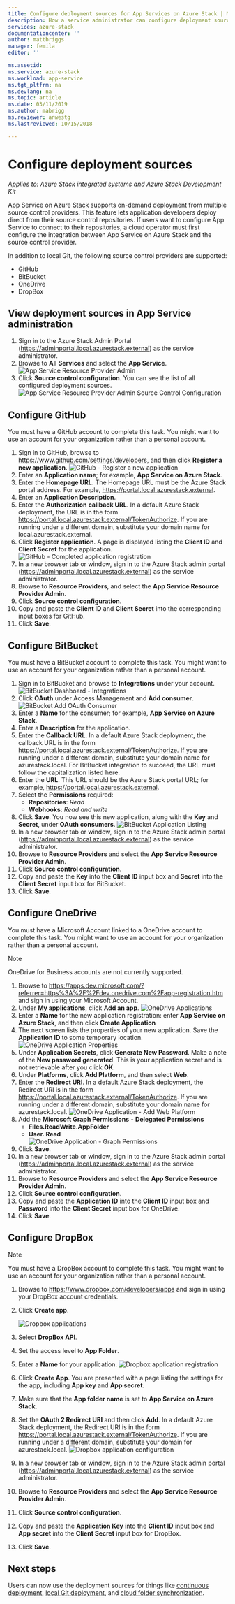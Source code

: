 ```yaml
---
title: Configure deployment sources for App Services on Azure Stack | Microsoft Docs
description: How a service administrator can configure deployment sources (Git, GitHub, BitBucket, DropBox, and OneDrive) for App Services on Azure Stack
services: azure-stack
documentationcenter: ''
author: mattbriggs
manager: femila
editor: ''

ms.assetid:
ms.service: azure-stack
ms.workload: app-service
ms.tgt_pltfrm: na
ms.devlang: na
ms.topic: article
ms.date: 03/11/2019
ms.author: mabrigg
ms.reviewer: anwestg
ms.lastreviewed: 10/15/2018

---
```


# Configure deployment sources

*Applies to: Azure Stack integrated systems and Azure Stack Development Kit*

App Service on Azure Stack supports on-demand deployment from multiple source control providers. This feature lets application developers deploy direct from their source control repositories. If users want to configure App Service to connect to their repositories, a cloud operator must first configure the integration between App Service on Azure Stack and the source control provider.  

In addition to local Git, the following source control providers are supported:

* GitHub
* BitBucket
* OneDrive
* DropBox

## View deployment sources in App Service administration

1. Sign in to the Azure Stack Admin Portal (https://adminportal.local.azurestack.external) as the service administrator.
2. Browse to **All Services** and select the **App Service**.
    ![App Service Resource Provider Admin][1]
3. Click **Source control configuration**. You can see the list of all configured deployment sources.
    ![App Service Resource Provider Admin Source Control Configuration][2]

## Configure GitHub

You must have a GitHub account to complete this task. You might want to use an account for your organization rather than a personal account.

1. Sign in to GitHub, browse to https://www.github.com/settings/developers, and then click **Register a new application**.
    ![GitHub - Register a new application][3]
2. Enter an **Application name**; for example, **App Service on Azure Stack**.
3. Enter the **Homepage URL**. The Homepage URL must be the Azure Stack portal address. For example, https://portal.local.azurestack.external.
4. Enter an **Application Description**.
5. Enter the **Authorization callback URL**. In a default Azure Stack deployment, the URL is in the form https://portal.local.azurestack.external/TokenAuthorize. If you are running under a different domain, substitute your domain name for local.azurestack.external.
6. Click **Register application**. A page is displayed listing the **Client ID** and **Client Secret** for the application.
    ![GitHub - Completed application registration][5]
7.  In a new browser tab or window, sign in to the Azure Stack admin portal (https://adminportal.local.azurestack.external) as the service administrator.
8.  Browse to **Resource Providers**, and select the **App Service Resource Provider Admin**.
9. Click **Source control configuration**.
10. Copy and paste the **Client ID** and **Client Secret** into the corresponding input boxes for GitHub.
11. Click **Save**.

## Configure BitBucket

You must have a BitBucket account to complete this task. You might want to use an account for your organization rather than a personal account.

1. Sign in to BitBucket and browse to **Integrations** under your account.
    ![BitBucket Dashboard - Integrations][7]
2. Click **OAuth** under Access Management and **Add consumer**.
    ![BitBucket Add OAuth Consumer][8]
3. Enter a **Name** for the consumer; for example, **App Service on Azure Stack**.
4. Enter a **Description** for the application.
5. Enter the **Callback URL**. In a default Azure Stack deployment, the callback URL is in the form https://portal.local.azurestack.external/TokenAuthorize. If you are running under a different domain, substitute your domain name for azurestack.local. For BitBucket integration to succeed, the URL must follow the capitalization listed here.
6. Enter the **URL**. This URL should be the Azure Stack portal URL; for example, https://portal.local.azurestack.external.
7. Select the **Permissions** required:
    - **Repositories**: *Read*
    - **Webhooks**: *Read and write*
8. Click **Save**. You now see this new application, along with the **Key** and **Secret**, under **OAuth consumers**.
    ![BitBucket Application Listing][9]
9.  In a new browser tab or window, sign in to the Azure Stack admin portal (https://adminportal.local.azurestack.external) as the service administrator.
10.  Browse to **Resource Providers** and select the **App Service Resource Provider Admin**.
11. Click **Source control configuration**.
12. Copy and paste the **Key** into the **Client ID** input box and **Secret** into the **Client Secret** input box for BitBucket.
13. Click **Save**.

## Configure OneDrive

You must have a Microsoft Account linked to a OneDrive account to complete this task.  You might want to use an account for your organization rather than a personal account.

> [!NOTE]
> OneDrive for Business accounts are not currently supported.

1. Browse to https://apps.dev.microsoft.com/?referrer=https%3A%2F%2Fdev.onedrive.com%2Fapp-registration.htm and sign in using your Microsoft Account.
2. Under **My applications**, click **Add an app**.
![OneDrive Applications][10]
3. Enter a **Name** for the new application registration: enter **App Service on Azure Stack**, and then click **Create Application**
4. The next screen lists the properties of your new application. Save the **Application ID** to some temporary location.
![OneDrive Application Properties][11]
5. Under **Application Secrets**, click **Generate New Password**. Make a note of the **New password generated**. This is your application secret and is not retrievable after you click **OK**.
6. Under **Platforms**, click **Add Platform**, and then select **Web**.
7. Enter the **Redirect URI**. In a default Azure Stack deployment, the Redirect URI is in the form https://portal.local.azurestack.external/TokenAuthorize. If you are running under a different domain, substitute your domain name for azurestack.local.
![OneDrive Application - Add Web Platform][12]
8. Add the **Microsoft Graph Permissions** - **Delegated Permissions**
    - **Files.ReadWrite.AppFolder**
    - **User. Read**  
      ![OneDrive Application - Graph Permissions][13]
9. Click **Save**.
10.  In a new browser tab or window, sign in to the Azure Stack admin portal (https://adminportal.local.azurestack.external) as the service administrator.
11.  Browse to **Resource Providers** and select the **App Service Resource Provider Admin**.
12. Click **Source control configuration**.
13. Copy and paste the **Application ID** into the **Client ID** input box and **Password** into the **Client Secret** input box for OneDrive.
14. Click **Save**.

## Configure DropBox

> [!NOTE]
> You must have a DropBox account to complete this task. You might want to use an account for your organization rather than a personal account.

1. Browse to https://www.dropbox.com/developers/apps and sign in using your DropBox account credentials.
2. Click **Create app**.

    ![Dropbox applications][14]

3. Select **DropBox API**.
4. Set the access level to **App Folder**.
5. Enter a **Name** for your application.
![Dropbox application registration][15]
6. Click **Create App**. You are presented with a page listing the settings for the app, including **App key** and **App secret**.
7. Make sure that the **App folder name** is set to **App Service on Azure Stack**.
8. Set the **OAuth 2 Redirect URI** and then click **Add**. In a default Azure Stack deployment, the Redirect URI is in the form https://portal.local.azurestack.external/TokenAuthorize. If you are running under a different domain, substitute your domain for azurestack.local.
![Dropbox application configuration][16]
9.  In a new browser tab or window, sign in to the Azure Stack admin portal (https://adminportal.local.azurestack.external) as the service administrator.
10.  Browse to **Resource Providers** and select the **App Service Resource Provider Admin**.
11. Click **Source control configuration**.
12. Copy and paste the **Application Key** into the **Client ID** input box and **App secret** into the **Client Secret** input box for DropBox.
13. Click **Save**.

## Next steps

Users can now use the deployment sources for things like [continuous deployment](https://docs.microsoft.com/azure/app-service/deploy-continuous-deployment), [local Git deployment](https://docs.microsoft.com/azure/app-service/deploy-local-git), and [cloud folder synchronization](https://docs.microsoft.com/azure/app-service/deploy-content-sync).

<!--Image references-->
[1]: ./media/azure-stack-app-service-configure-deployment-sources/App-service-provider-admin.png
[2]: ./media/azure-stack-app-service-configure-deployment-sources/App-service-provider-admin-source-control-configuration.png
[3]: ./media/azure-stack-app-service-configure-deployment-sources/App-service-provider-admin-github-developer-applications.png
[4]: ./media/azure-stack-app-service-configure-deployment-sources/App-service-provider-admin-github-register-a-new-oauth-application-populated.png
[5]: ./media/azure-stack-app-service-configure-deployment-sources/App-service-provider-admin-github-register-a-new-oauth-application-complete.png
[6]: ./media/azure-stack-app-service-configure-deployment-sources/App-service-provider-admin-roles-management-server-repair-all.png
[7]: ./media/azure-stack-app-service-configure-deployment-sources/App-service-provider-admin-bitbucket-dashboard.png
[8]: ./media/azure-stack-app-service-configure-deployment-sources/App-service-provider-admin-bitbucket-access-management-add-oauth-consumer.png
[9]: ./media/azure-stack-app-service-configure-deployment-sources/App-service-provider-admin-bitbucket-access-management-add-oauth-consumer-complete.png
[10]: ./media/azure-stack-app-service-configure-deployment-sources/App-service-provider-admin-Onedrive-applications.png
[11]: ./media/azure-stack-app-service-configure-deployment-sources/App-service-provider-admin-Onedrive-application-registration.png
[12]: ./media/azure-stack-app-service-configure-deployment-sources/App-service-provider-admin-Onedrive-application-platform.png
[13]: ./media/azure-stack-app-service-configure-deployment-sources/App-service-provider-admin-Onedrive-application-graph-permissions.png
[14]: ./media/azure-stack-app-service-configure-deployment-sources/App-service-provider-admin-Dropbox-applications.png
[15]: ./media/azure-stack-app-service-configure-deployment-sources/App-service-provider-admin-Dropbox-application-registration.png
[16]: ./media/azure-stack-app-service-configure-deployment-sources/App-service-provider-admin-Dropbox-application-configuration.png
